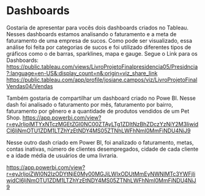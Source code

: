 # Dashboards

Gostaria de apresentar para vocês dois dashboards criados no Tableau.  Nesses dashboards estamos analisando o faturamento e a meta de faturamento de uma empresa de sucos. Como pode ser visualizado, essa análise foi feita por categorias de sucos e foi utilizado diferentes tipos de gráficos como o de barras, sparklines, mapa e gauge.
 Segue o Link para os Dashboards:
 https://public.tableau.com/views/LivroProjetoFinalpresidencia05/Presidncia?:language=en-US&:display_count=n&:origin=viz_share_link
 https://public.tableau.com/app/profile/josiane.campos/viz/LivroProjetoFinalVendas04/Vendas
 
 Também gostaria de compartilhar um dashboard criado no Powe BI. Nesse dash foi analisado o faturamento por mês, faturamento por bairro, faturamento por gênero e a         quantidade de produtos vendidos de um Pet Shop.
 https://app.powerbi.com/view?r=eyJrIjoiMTYxNTczMGEtZGI0NC00ZTAyLTg1ZDItNzBhZDczYzNiY2M3IiwidCI6IjNmOTU1ZDM1LTZhYzEtNDY4MS05ZTNhLWFhNmI0MmFiNDU4NiJ9
 
 Nesse outro dash criado em Power BI, foi analizado o faturamento, metas, contas inativas, número de clientes desempregados, cidade de cada cliente e a idade média de usuários de uma livraria.
 
 https://app.powerbi.com/view?r=eyJrIjoiZWI0N2IzODYtNjE0My00MGJiLWIxODUtMmEyNWNlMTc3YWFjIiwidCI6IjNmOTU1ZDM1LTZhYzEtNDY4MS05ZTNhLWFhNmI0MmFiNDU4NiJ9
